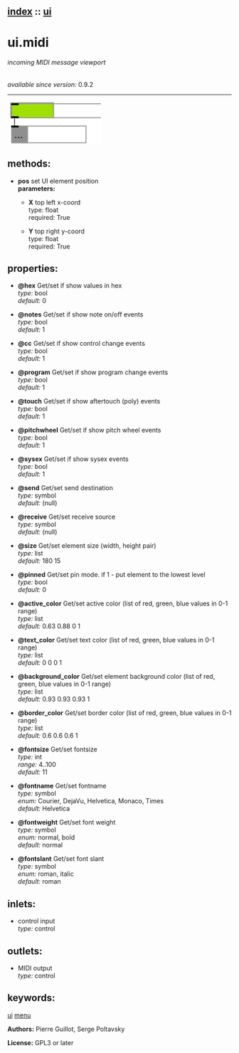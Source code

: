 [index](index.html) :: [ui](category_ui.html)
---

# ui.midi

###### incoming MIDI message viewport

*available since version:* 0.9.2

---




[![example](../examples/img/ui.midi.jpg)](../examples/pd/ui.midi.pd)





## methods:

* **pos**
set UI element position<br>
  __parameters:__
  - **X** top left x-coord<br>
    type: float <br>
    required: True <br>

  - **Y** top right y-coord<br>
    type: float <br>
    required: True <br>




## properties:

* **@hex** 
Get/set if show values in hex<br>
_type:_ bool<br>
_default:_ 0<br>

* **@notes** 
Get/set if show note on/off events<br>
_type:_ bool<br>
_default:_ 1<br>

* **@cc** 
Get/set if show control change events<br>
_type:_ bool<br>
_default:_ 1<br>

* **@program** 
Get/set if show program change events<br>
_type:_ bool<br>
_default:_ 1<br>

* **@touch** 
Get/set if show aftertouch (poly) events<br>
_type:_ bool<br>
_default:_ 1<br>

* **@pitchwheel** 
Get/set if show pitch wheel events<br>
_type:_ bool<br>
_default:_ 1<br>

* **@sysex** 
Get/set if show sysex events<br>
_type:_ bool<br>
_default:_ 1<br>

* **@send** 
Get/set send destination<br>
_type:_ symbol<br>
_default:_ (null)<br>

* **@receive** 
Get/set receive source<br>
_type:_ symbol<br>
_default:_ (null)<br>

* **@size** 
Get/set element size (width, height pair)<br>
_type:_ list<br>
_default:_ 180 15<br>

* **@pinned** 
Get/set pin mode. if 1 - put element to the lowest level<br>
_type:_ bool<br>
_default:_ 0<br>

* **@active_color** 
Get/set active color (list of red, green, blue values in 0-1 range)<br>
_type:_ list<br>
_default:_ 0.63 0.88 0 1<br>

* **@text_color** 
Get/set text color (list of red, green, blue values in 0-1 range)<br>
_type:_ list<br>
_default:_ 0 0 0 1<br>

* **@background_color** 
Get/set element background color (list of red, green, blue values in 0-1 range)<br>
_type:_ list<br>
_default:_ 0.93 0.93 0.93 1<br>

* **@border_color** 
Get/set border color (list of red, green, blue values in 0-1 range)<br>
_type:_ list<br>
_default:_ 0.6 0.6 0.6 1<br>

* **@fontsize** 
Get/set fontsize<br>
_type:_ int<br>
_range:_ 4..100<br>
_default:_ 11<br>

* **@fontname** 
Get/set fontname<br>
_type:_ symbol<br>
_enum:_ Courier, DejaVu, Helvetica, Monaco, Times<br>
_default:_ Helvetica<br>

* **@fontweight** 
Get/set font weight<br>
_type:_ symbol<br>
_enum:_ normal, bold<br>
_default:_ normal<br>

* **@fontslant** 
Get/set font slant<br>
_type:_ symbol<br>
_enum:_ roman, italic<br>
_default:_ roman<br>



## inlets:

* control input<br>
_type:_ control



## outlets:

* MIDI output<br>
_type:_ control



## keywords:

[ui](keywords/ui.html)
[menu](keywords/menu.html)






**Authors:** Pierre Guillot, Serge Poltavsky




**License:** GPL3 or later





